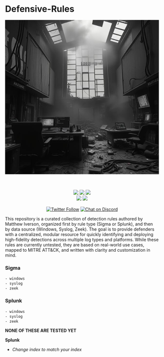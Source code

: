 # Defensive-Rules

<p align="center">
  <img src="https://github.com/Infinit3i/Defensive-Rules/blob/4b512a47b36fd47ab62d20a30582fd2f5c090aef/Assets/Images/detections_cover_image.jpeg?raw=true" alt="Detections Cover" />
</p>

<p align="center">
  <br><br>
    <a title="Hits" target="_blank" href="https://github.com/infinit3i/Defensive-Rules"><img src="https://hits.b3log.org/infinit3i/Defensive-Rules.svg"></a>
    <a href="https://github.com/infinit3i/Defensive-Rules/releases"><img src="https://img.shields.io/github/downloads/infinit3i/Defensive-Rules/total.svg"></a>
    <a title="GitHub Pull Requests" target="_blank" href="https://github.com/infinit3i/Defensive-Rules/pulls"><img src="https://img.shields.io/github/issues-pr-closed/infinit3i/Defensive-Rules.svg?style=flat-square&color=FF9966"></a>
  <br>
    <a title="GitHub Commits" target="_blank" href="https://github.com/infinit3i/Defensive-Rules/commits/master"><img src="https://img.shields.io/github/commit-activity/m/infinit3i/Defensive-Rules.svg?style=flat-square"></a>
    <a title="Last Commit" target="_blank" href="https://github.com/infinit3i/Defensive-Rules/commits/master"><img src="https://img.shields.io/github/last-commit/infinit3i/Defensive-Rules.svg?style=flat-square&color=FF9900"></a>
  <br><br>
    <a title="Twitter" target="_blank" href="https://x.com/infinit3i"><img alt="Twitter Follow" src="https://img.shields.io/twitter/follow/b3logos?label=Follow&style=social"></a>
    <a title="Discord" target="_blank" href="https://discord.gg/rzSTrk39yE"><img alt="Chat on Discord" src="https://img.shields.io/discord/805844406920806440?label=Discord&logo=Discord&style=social"></a>
</p>


This repository is a curated collection of detection rules authored by Matthew Iverson, organized first by rule type (Sigma or Splunk), and then by data source (Windows, Syslog, Zeek). The goal is to provide defenders with a centralized, modular resource for quickly identifying and deploying high-fidelity detections across multiple log types and platforms. While these rules are currently untested, they are based on real-world use cases, mapped to MITRE ATT&CK, and written with clarity and customization in mind.

### Sigma
    - windows
    - syslog
    - zeek

### Splunk
    - windows
    - syslog
    - zeek

**NONE OF THESE ARE TESTED YET**

**Splunk**
- *Change index to match your index*
